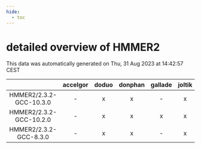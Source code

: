 ```yaml
---
hide:
  - toc
---
```


detailed overview of HMMER2
===========================


This data was automatically generated on Thu, 31 Aug 2023 at 14:42:57 CEST  

| |accelgor|doduo|donphan|gallade|joltik|skitty|swalot|victini|
| :---: | :---: | :---: | :---: | :---: | :---: | :---: | :---: | :---: |
|HMMER2/2.3.2-GCC-10.3.0|-|x|x|-|x|x|x|x|
|HMMER2/2.3.2-GCC-10.2.0|-|x|x|x|x|x|x|x|
|HMMER2/2.3.2-GCC-8.3.0|-|x|x|-|x|x|-|x|
